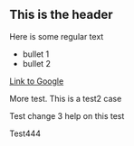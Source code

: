 ## This is the header

Here is some regular text

* bullet 1
* bullet 2

[Link to Google](http://www.google.com)

More test.
This is a test2 case

Test change 3
help on this test

Test444
